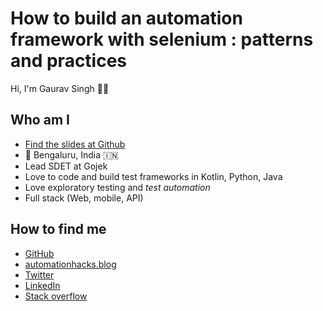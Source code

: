 # How to build an automation framework with selenium : patterns and practices

Hi, I'm Gaurav Singh 👋🏼

## Who am I

- [Find the slides at Github](https://bit.ly/2E6E3Ns)
- 🏡 Bengaluru, India 🇮🇳
- Lead SDET at Gojek
- Love️ to code and build test frameworks in Kotlin, Python, Java
- Love exploratory testing and _test automation_
- Full stack (Web, mobile, API)

## How to find me

- [GitHub](https://github.com/automationhacks)
- [automationhacks.blog](https://automationhacks.blog/)
- [Twitter](https://twitter.com/automationhacks)
- [LinkedIn](https://www.linkedin.com/in/automationhacks/)
- [Stack overflow](https://stackoverflow.com/users/5336432/gaurav-singh)
